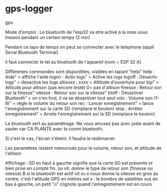 # gps-logger
gps


Mode d'emploi : 
Le bluetooth de l'esp32 va etre activé à la mise sous tnesion pendant un certain temps (2 min)

Pendant ce laps de temps on peut se connecter avec le telephone (appli Serial Bluetooth Terminal)

Il faut connecter le tel au bluetooth de l'appareil (nom = ESP 32 A)

Différentes commandes sont disponibles, visibles en tapant "help"
help      :    Aide" = affiche l'aide
logon     :    Activ logs" = Active les logs
logoff    :    Désactiv logs" = desactive les logs
altixxxx  :    xxxx = Altitude d'ouverture pour bip" = Altitude pour altison (pas encore testé) 0= pas d'altison
finesse   :    Retour son sur la finesse" 
vitesse   :    Retour son sur la vitesse" 
btoff     :    Désactiver Bluetooth" = on s'en fout, il va se désactiver tout seul
volx      :    Volume son (1-8)" = règle le volume du retour son
rec       :    Lancer enregistrement" = lance l'enregistrement sur la carte SD (remplace le bouton)
stop      :    Arrêter enregistrement" = Arrete l'enregistrement sur la SD (remplace le bouton)


Le bluetooth sert au paramétrage. Ne vous amusez pas avec juste avant de sauter car CA PLANTE avec la comm bluetooth.

Si c'est le cas, l'écran s'éteint. Il faudra le redémarrer.

Les paramètres restent mémorisés pour le volume, retour son, et altitude de l'altison 


Affichage :
SD en haut à gauche signifie que la carte SD est présente et bien prise en compte
fin. ou vit. donne le type de retour son (finesse ou vitesse)
B si le bluetooth est actif
vit xx.x nous donne la vitesse
en gros au centre, c'est l'altitude GPS en mètres
sat x : le bombre de satellites vus
en bas à gauche, un petit "o" clignote quand l'enregistrement est en cours


  
